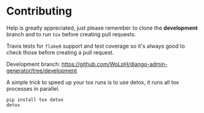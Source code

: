 Contributing
============

Help is greatly appreciated, just please remember to clone the **development**
branch and to run `tox` before creating pull requests.

Travis tests for `flake8` support and test coverage so it's always good to
check those before creating a pull request.

Development branch:
https://github.com/WoLpH/django-admin-generator/tree/development

A simple trick to speed up your tox runs is to use detox, it runs all tox
processes in parallel.

```
pip install tox detox
detox
```
